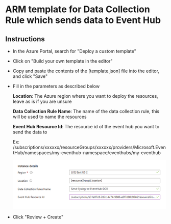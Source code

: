 # ARM template for Data Collection Rule which sends data to Event Hub

## Instructions

- In the Azure Portal, search for "Deploy a custom template"

- Click on "Build your own template in the editor"

- Copy and paste the contents of the [template.json] file into the editor, and click "Save"

- Fill in the parameters as described below


    **Location**: The Azure region where you want to deploy the resources, leave as is if you are unsure

    **Data Collection Rule Name**: The name of the data collection rule, this will be used to name the resources

    **Event Hub Resource Id**: The resource id of the event hub you want to send the data to
    
    Ex: /subscriptions/xxxxxx/resourceGroups/xxxxxx/providers/Microsoft.EventHub/namespaces/my-eventhub-namespace/eventhubs/my-eventhub

    ![Screenshot](screenshot.png)

- Click "Review + Create"
